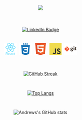 <div id="header" align="center">
  <img src="https://sdk.bitmoji.com/me/sticker/V5j0WdmamtXVZHTNWMYmpCATyVeig0bGqzyNqTVZDdfNiNttvFfUVQ/20054902.png?p=dD1zO2w9ZW4.v1&size=thumbnail" width="100"/>
</div>
<div id="viewCounter" align="center">
  <img src="https://komarev.com/ghpvc/?username=acheatham87&style=flat-square&color=blue" alt=""/>
</div>

<br />
<br />

<div id="badges" align="center">
  <a href="linkedin.com/in/andrewcheatham87/">
    <img src="https://img.shields.io/badge/LinkedIn-blue?style=for-the-badge&logo=linkedin&logoColor=white" alt="LinkedIn Badge"/>
  </a>
</div>

<br />
<br />

<div id="languages" align="center">
  <img src="https://github.com/devicons/devicon/blob/master/icons/react/react-original-wordmark.svg" title="React" alt="React" width="40" height="40"/>&nbsp;
  <img src="https://github.com/devicons/devicon/blob/master/icons/css3/css3-plain-wordmark.svg"  title="CSS3" alt="CSS" width="40" height="40"/>&nbsp;
  <img src="https://github.com/devicons/devicon/blob/master/icons/html5/html5-original.svg" title="HTML5" alt="HTML" width="40" height="40"/>&nbsp;
  <img src="https://github.com/devicons/devicon/blob/master/icons/javascript/javascript-original.svg" title="JavaScript" alt="JavaScript" width="40" height="40"/>&nbsp;
  <img src="https://github.com/devicons/devicon/blob/master/icons/git/git-original-wordmark.svg" title="Git" **alt="Git" width="40" height="40"/>
</div>

<br />
<br />

<div id="stats" align="center">  
  
  [![GitHub Streak](http://github-readme-streak-stats.herokuapp.com?user=acheatham87&theme=dark&background=000000)](https://git.io/streak-stats)
  
  <br />

  [![Top Langs](https://github-readme-stats.vercel.app/api/top-langs/?username=acheatham87&layout=compact&theme=vision-friendly-dark)](https://github.com/acheatham/github-readme-stats)
  
  <br />

  ![Andrews's GitHub stats](https://github-readme-stats.vercel.app/api?username=acheatham87&show_icons=true&theme=radical)
    
</div>
